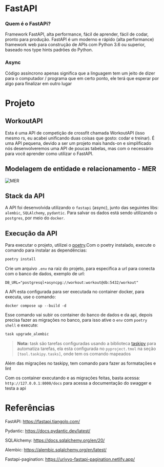 # FastAPI
### Quem é o FastAPi?
Framework FastAPI, alta performance, fácil de aprender, fácil de codar, pronto para produção.
FastAPI é um moderno e rápido (alta performance) framework web para construção de APIs com Python 3.6 ou superior, baseado nos type hints padrões do Python.

### Async
Código assíncrono apenas significa que a linguagem tem um jeito de dizer para o computador / programa que em certo ponto, ele terá que esperar por algo para finalizar em outro lugar

# Projeto
## WorkoutAPI

Esta é uma API de competição de crossfit chamada WorkoutAPI (isso mesmo rs, eu acabei unificando duas coisas que gosto: codar e treinar). É uma API pequena, devido a ser um projeto mais hands-on e simplificado nós desenvolveremos uma API de poucas tabelas, mas com o necessário para você aprender como utilizar o FastAPI.

## Modelagem de entidade e relacionamento - MER
![MER](/mer.jpg "Modelagem de entidade e relacionamento")

## Stack da API

A API foi desenvolvida utilizando o `fastapi` (async), junto das seguintes libs: `alembic`, `SQLAlchemy`, `pydantic`. Para salvar os dados está sendo utilizando o `postgres`, por meio do `docker`.


## Execução da API

Para executar o projeto, utilizei o [poetry](https://python-poetry.org/).Com o poetry instalado, execute o comando para instalar as dependências:

```bash
poetry install
```

Crie um arquivo `.env` na raiz do projeto, para especifica a url para conecta com o banco de dados, exemplo
de  url:
```
DB_URL="postgresql+asyncpg://workout:workout@db:5432/workout"
```

A APi esta configurada para ser executada no container docker, para executa, use o comando:

```
docker compose up --build -d
```



Esse comando vai subir os container do banco de dados e da api, depois precisa fazer as migrações no banco, para isso
ative o `env` com `poetry shell` e execute:


```bash
task upgrade_alembic
```

> **Nota:** task são tarefas configuradas usando a biblioteca [taskipy](https://github.com/taskipy/taskipy) para automatiza tarefas, ela esta configurada no `pyproject.tmol` na seção `[tool.taskipy.tasks]`, onde tem os comando mapeados

Além das migrações no taskipy, tem comando para fazer as formatações e lint 

Com os container executando e as migrações feitas, basta acessa: `http://127.0.0.1:8000/docs` para acessa a documentação do swagger e testa a api


# Referências

FastAPI: https://fastapi.tiangolo.com/

Pydantic: https://docs.pydantic.dev/latest/

SQLAlchemy: https://docs.sqlalchemy.org/en/20/

Alembic: https://alembic.sqlalchemy.org/en/latest/

Fastapi-pagination: https://uriyyo-fastapi-pagination.netlify.app/